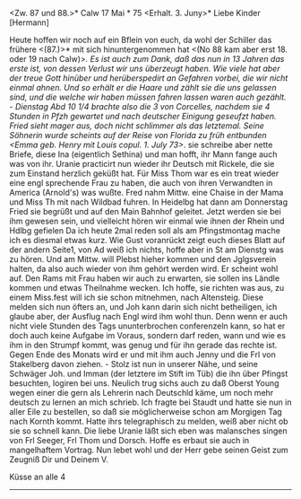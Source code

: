 <Zw. 87 und 88.>* Calw 17 Mai <Pfingstmontag>* 75
 <Erhalt. 3. Juny>*
Liebe Kinder [Hermann]

Heute hoffen wir noch auf ein Bflein von euch, da wohl der Schiller das frühere <(87.)>* mit sich hinuntergenommen hat <(No 88 kam aber erst 18. oder 19 nach Calw)>*. Es ist auch zum Dank, daß das nun in 13 Jahren das erste ist, von dessen Verlust wir uns überzeugt haben. Wie viele hat aber der treue Gott hinüber und herüberspedirt an Gefahren vorbei, die wir nicht einmal ahnen. Und so erhält er die Haare und zählt sie die uns gelassen sind, und die welche wir haben müssen fahren lassen waren auch gezählt. - Dienstag Abd 10 1/4 brachte also die 3 von Corcelles, nachdem sie 4 Stunden in Pfzh gewartet und nach deutscher Einigung geseufzt haben. Fried sieht mager aus, doch nicht schlimmer als das letztemal. Seine Söhnerin wurde scheints auf der Reise von Florida zu früh entbunden <Emma geb. Henry mit Louis copul. 1. July 73>*. sie schreibe aber nette Briefe, diese Ina (eigentlich Sethina) und man hofft, ihr Mann fange auch was von ihr. Uranie practicirt nun wieder ihr Deutsch mit Rickele, die sie zum Einstand herzlich geküßt hat. Für Miss Thom war es ein treat wieder eine engl sprechende Frau zu haben, die auch von ihren Verwandten in America (Arnold's) was wußte. Fred nahm Mittw. eine Chaise in der Mama und Miss Th mit nach Wildbad fuhren. In Heidelbg hat dann am Donnerstag Fried sie begrüßt und auf den Main Bahnhof geleitet. Jetzt werden sie bei ihm gewesen sein, und vielleicht hören wir einmal wie ihnen der Rhein und Hdlbg gefielen 
Da ich heute 2mal reden soll als am Pfingstmontag mache ich es diesmal etwas kurz. Wie Gust voranrückt zeigt euch dieses Blatt auf der andern Seite1, von Ad weiß ich nichts, hoffe aber in St am Dienstg was zu hören. Und am Mittw. will Plebst hieher kommen und den Jglgsverein halten, da also auch wieder von ihm gehört werden wird. Er scheint wohl auf. Den Rams mit Frau haben wir auch zu erwarten, sie sollen ins Ländle kommen und etwas Theilnahme wecken. Ich hoffe, sie richten was aus, zu einem Miss.fest will ich sie schon mitnehmen, nach Altensteig. Diese melden sich nun öfters an, und Joh kann darin sich nicht betheiligen, ich glaube aber, der Ausflug nach Engl wird ihm wohl thun. Denn wenn er auch nicht viele Stunden des Tags ununterbrochen conferenzeln kann, so hat er doch auch keine Aufgabe im Voraus, sondern darf reden, wann und wie es ihm in den Strumpf kommt, was genug und für ihn gerade das rechte ist. Gegen Ende des Monats wird er und mit ihm auch Jenny und die Frl von Stakelberg davon ziehen. - Stolz ist nun in unserer Nähe, und seine Schwäger Joh. und Imman (der letztere im Stift im Tüb) die ihn über Pfingst besuchten, logiren bei uns. Neulich trug sichs auch zu daß Oberst Young wegen einer die gern als Lehrerin nach Deutschld käme, um noch mehr deutsch zu lernen an mich schrieb. Ich fragte bei Staudt und hatte sie nun in aller Eile zu bestellen, so daß sie möglicherweise schon am Morgigen Tag nach Kornth kommt. Hatte ihrs telegraphisch zu melden, weiß aber nicht ob sie so schnell kann. Die liebe Uranie läßt sich eben was malansches singen von Frl Seeger, Frl Thom und Dorsch. Hoffe es erbaut sie auch in mangelhaftem Vortrag. Nun lebet wohl und der Herr gebe seinen Geist zum Zeugniß Dir und Deinem
 V.

Küsse an alle 4
_____
